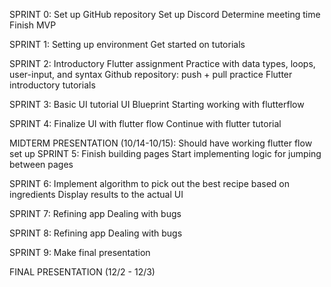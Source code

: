 SPRINT 0:
Set up GitHub repository
Set up Discord
Determine meeting time
Finish MVP

SPRINT 1:
Setting up environment
Get started on tutorials

SPRINT 2:
Introductory Flutter assignment
Practice with data types, loops, user-input, and syntax
Github repository: push + pull practice
Flutter introductory tutorials

SPRINT 3:
Basic UI tutorial
UI Blueprint
Starting working with flutterflow 

SPRINT 4:
Finalize UI with flutter flow
Continue with flutter tutorial

MIDTERM PRESENTATION (10/14-10/15):
Should have working flutter flow set up 
SPRINT 5:
Finish building pages
Start implementing logic for jumping between pages

SPRINT 6:
Implement algorithm to pick out the best recipe based on ingredients
Display results to the actual UI

SPRINT 7:
Refining app
Dealing with bugs


SPRINT 8:
Refining app
Dealing with bugs

SPRINT 9:
Make final presentation

FINAL PRESENTATION (12/2 - 12/3)

